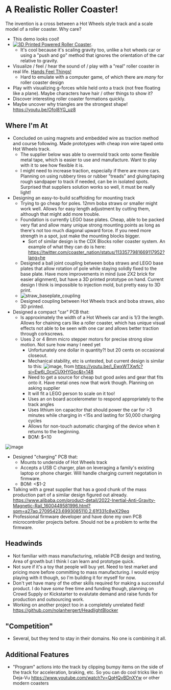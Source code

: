 # A Realistic Roller Coaster!
The invention is a cross between a Hot Wheels style track and a scale model of a roller coaster. Why care?
  * This demo looks cool!
  * [![3D Printed Powered Roller Coaster](https://img.youtube.com/vi/jkkf6wcAqkc/0.jpg)](https://youtu.be/jkkf6wcAqkc?t=412).
    *  It's cool because it's scaling gravity too, unlike a hot wheels car or using a "push and go" method that ignores the orientation of the car relative to gravity.
  * Visualize / feel / hear the sound of / play with a "real" roller coaster in real life. [Hands Feel Things!](http://worrydream.com/ABriefRantOnTheFutureOfInteractionDesign/)
    * Hard to emulate with a computer game, of which there are *many* for roller coaster design
  * Play with visualizing g-forces while held onto a track (not free floating like a plane). Maybe characters have hair / other things to show it?
  * Discover interesting roller coaster formations quickly.
  * Maybe uncover why triangles are the strongest shape! https://youtu.be/Ofol8YG_uz8

## Where I'm At
  * Concluded on using magnets and embedded wire as traction method and course following. Made prototypes with cheap iron wire taped onto Hot Wheels track. 
    * The supplier below was able to overmold track onto some flexible metal tape, which is easier to use and manufacture. Want to play with it to see how flexible it is.
    * I might need to increase traction, especially if there are more cars. Planning on using rubbery tires or rubber "treads" and gluing/taping rough sandpaper to track if needed, can be in isolated spots. Surprised that suppliers solution works so well, it must be really light!
  * Designing an easy-to-build scaffolding for mounting track
    * Trying to go cheap for poles. 12mm boba straws or smaller might work well. Allows for easy length adjustment by cutting them, although that might add more trouble.
    * Foundation is currently LEGO base plates. Cheap, able to be packed very flat and allow many unique strong mounting points as long as there's not too much diagonal upward force. If you need more strength in a spot, just make the mounting blocks bigger.
      * Sort of similar design is the CDX Blocks roller coaster system. An example of what they can do is here: https://twitter.com/coaster_nation/status/1133577981669117952?lang=he
    * Designed a ball joint coupling between boba straws and LEGO base plates that allow rotation of pole while staying solidly fixed to the base plate. Have more improvements in mind (use 2X2 brick for easier alignment), but have a 3D printed prototype on hand. Current design I think is impossible to injection mold, but pretty easy to 3D print.
    * ![straw_baseplate_coupling](https://github.com/nolanhergert/realistic-roller-coaster/assets/377502/ebc0e187-9980-4845-8b3c-e45043ca668d)
    * Designed coupling between Hot Wheels track and boba straws, also 3D printed.
  * Designed a compact "car" PCB that:
    * Is approximately the width of a Hot Wheels car and is 1/3 the length. Allows for chaining cars like a roller coaster, which has unique visual effects not able to be seen with one car and allows better traction through corkscrews.
    * Uses 2 or 4 8mm micro stepper motors for precise strong slow motion. Not sure how many I need yet
      * Unfortunately one dollar in quantity?! but 20 cents on occasional closeout.
      * Mechanical stability, etc is untested, but current design is similar to this:
![image](https://github.com/nolanhergert/realistic-roller-coaster/assets/377502/fa3c49d4-e380-4ff9-9fed-140593c863a0), from https://youtu.be/l_EwxWTXwfc?si=Ew6i_0cxCUXHYGoc&t=148
      * Need to get a source for cheap but good axles and gear that fits onto it. Have metal ones now that work though. Planning on asking supplier
      * It will fit a LEGO person to scale on it too!
      * Uses an on board accelerometer to respond appropriately to the track angles
      * Uses lithium ion capacitor that should power the car for >3 minutes while charging in <15s and lasting for 50,000 charging cycles
      * Allows for non-touch automatic charging of the device when it returns to the beginning.
      * BOM: $<10

![image](https://github.com/nolanhergert/realistic-roller-coaster/assets/377502/605ad466-fdf5-4c36-be92-3e8b96d1d16a)

  * Designed "charging" PCB that:
    * Mounts to underside of Hot Wheels track
    * Accepts a USB C charger, plan on leveraging a family's existing laptop or phone charger. Will handle charging current negotation in firmware.
    * BOM: <$1-2
  * Talking with a great supplier that has a good chunk of the mass production part of a similar design figured out already. https://www.alibaba.com/product-detail/2022-Inertial-Anti-Gravity-Magnetic-Rail_1600449581996.html?spm=a27aq.27095423.6993085110.2.61f331c8wX29eq
  * Professional firmware developer and have done my own PCB microcontroller projects before. Should not be a problem to write the firmware.

## Headwinds
  * Not familiar with mass manufacturing, reliable PCB design and testing,  Area of growth but I think I can learn and prototype quick.
  * Not sure if it's a toy that people will buy yet. Need to test market and pricing more before committing to mass manufacturing. I would enjoy playing with it though, so I'm building it for myself for now.
  * Don't yet have many of the other skills required for making a successful product. I do have *some* free time and funding though, planning on Crowd Supply or Kickstarter to evalutate demand and raise funds for production and outsourcing work.
  * Working on another project too in a completely unrelated field! https://github.com/nolanhergert/HeadlightBlocker

## "Competition"
  * Several, but they tend to stay in their domains. No one is combining it all.

## Additional Features
  * "Program" actions into the track by clipping bumpy items on the side of the track for acceleration, braking, etc. So you can do cool tricks like in Deja-Vu https://www.youtube.com/watch?v=QqHQvBDnXYw or other modern coasters

